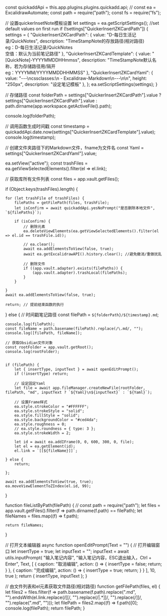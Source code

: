 
const quickaddApi = this.app.plugins.plugins.quickadd.api;
// const ea = ExcalidrawAutomate;
const path = require("path");
const fs = require("fs");

// 设置quickerInsetNote模板设置
let settings = ea.getScriptSettings();
//set default values on first run
if (!settings["QuickerInsertZKCardPath"]) {
	settings = {
		"QuickerInsertZKCardPath": {
			value: "D-每日生活记录/QuickNotes",
			description: "TimeStampNote的存放路径(相对路径)<br>eg：D-每日生活记录/QuickNotes<br>空值：默认为当前笔记路径"
		},
		"QuickerInsertZKCardTemplate": {
			value: "[QuickNote]-YYYYMMDDHHmmss",
			description: "TimeStampNote默认名称，若为存储路径用/隔开<br>eg：YYYYMM/YYYYMMDDHHMMSS"
		},
		"QuickerInsertZKCardYaml": {
			value: "---\ncssclasses:\n  - Excalidraw-Markdown\n---\n\n",
			height: "250px",
			description: "设定笔记模板"
		},
	};
	ea.setScriptSettings(settings);
}

// 存储路径
const folderPath = settings["QuickerInsertZKCardPath"].value ? settings["QuickerInsertZKCardPath"].value : path.dirname(app.workspace.getActiveFile().path);

console.log(folderPath);

// 调用函数生成时间戳
const timestamp = quickaddApi.date.now(settings["QuickerInsertZKCardTemplate"].value);
console.log(timestamp);

// 创建文件夹路径下的Markdown文件，fname为文件名
const Yaml = settings["QuickerInsertZKCardYaml"].value;

ea.setView("active");
const trashFiles = ea.getViewSelectedElements().filter(el => el.link);

// 获取库所有文件列表
const files = app.vault.getFiles();

if (Object.keys(trashFiles).length) {

	for (let trashFile of trashFiles) {
		filePaths = getFilePath(files, trashFile);
		let isConfirm = await quickaddApi.yesNoPrompt("是否删除本地文件", `${filePaths}`);

		if (isConfirm) {
			// 删除元素
			ea.deleteViewElements(ea.getViewSelectedElements().filter(el => el.id == trashFile.id));

			// ea.clear();
			await ea.addElementsToView(false, true);
			await ea.getExcalidrawAPI().history.clear(); //避免撤消/重做扰乱

			// 删除文件
			if ((app.vault.adapter).exists(filePaths)) {
				(app.vault.adapter).trashLocal(filePaths);
			}
		}

	}
	await ea.addElementsToView(false, true);

	return; // 提前结束函数的执行

} else {
	// 时间戳笔记路径
	const filePath = `${folderPath}/${timestamp}.md`;

	console.log(filePath);
	const fileName = path.basename(filePath).replace(/\.md/, "");
	console.log([filePath, fileName]);

	// 获取Obsidian文件对象
	const rootFolder = app.vault.getRoot();
	console.log(rootFolder);


	if (filePath) {
		let { insertType, inputText } = await openEditPrompt();
		if (!insertType) return;

		// 设定固定Yaml
		let file = await app.fileManager.createNewFile(rootFolder, filePath, "md", inputText ? `${Yaml}\n${inputText}` : `${Yaml}`);

		// 设置Frame样式
		ea.style.strokeColor = "#FFFFFF";
		ea.style.strokeStyle = "solid";
		ea.style.fillStyle = "solid";
		ea.style.backgroundColor = "#ced4da";
		ea.style.roughness = 0;
		// ea.style.roundness = { type: 3 };
		ea.style.strokeWidth = 2;

		let id = await ea.addIFrame(0, 0, 600, 300, 0, file);
		let el = ea.getElement(id);
		el.link = `[[${fileName}]]`;

	} else {
		return;

	};

	await ea.addElementsToView(true, true);
	ea.moveViewElementToZIndex(el.id, 99);

}

function fileListByPath(filePath) {
	// const path = require("path");
	let files = app.vault.getFiles().filter(f => path.dirname(f.path) == filePath);
	let fileNames = files.map((f) => f.path);

	return fileNames;
}

// 打开文本编辑器
async function openEditPrompt(Text = "") {
	// 打开编辑窗口
	let insertType = true;
	let inputText = "";
	inputText = await utils.inputPrompt(
		"输入笔记内容",
		"输入笔记内容，ESC退出输入，Ctrl + Enter",
		Text,
		[
			{
				caption: "取消编辑",
				action: () => {
					insertType = false;
					return;
				}
			},
			{
				caption: "完成编辑",
				action: () => {
					insertType = true;
					return;
				}
			}
		],
		10,
		true
	);
	return { insertType, inputText };
}

// 由文件列表和el元素获取文件路径(相对路径)
function getFilePath(files, el) {
	let files2 = files.filter(f => path.basename(f.path).replace(".md", "").endsWith(el.link.replace(/\[\[/, "").replace(/\|.*]]/, "").replace(/\]\]/, "").replace(".md", "")));
	let filePath = files2.map((f) => f.path)[0];
	console.log(filePath);
	return filePath;
}